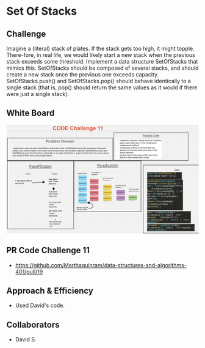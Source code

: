# Set Of Stacks

## Challenge

Imagine a (literal) stack of plates. If the stack gets too high, it might topple. There-fore, in real life, we would likely start a new stack when the previous stack exceeds some threshold. Implement a data structure SetOfStacks that mimics this. SetOfStacks should be composed of several stacks, and should create a new stack once the previous one exceeds capacity. SetOfStacks.push() and SetOfStacks.pop() should behave identically to a single stack (that is, pop() should return the same values as it would if there were just a single stack).

## White Board

![CC11](./setofstacks.png)

## PR Code Challenge 11

- <https://github.com/Marthaquinram/data-structures-and-algorithms-401/pull/19>

## Approach & Efficiency

- Used David's code.

## Collaborators

- David S.
